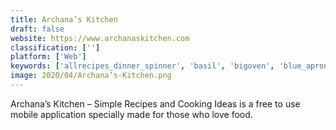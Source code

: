 ```yaml
---
title: Archana’s Kitchen
draft: false 
website: https://www.archanaskitchen.com
classification: ['']
platform: ['Web']
keywords: ['allrecipes_dinner_spinner', 'basil', 'bigoven', 'blue_apron', 'cookbook_recipes', 'easy_recipes', 'green_kitchen', 'healthy_recipes_&_calculator', 'hellofresh', 'home_chef', 'kitchen_stories', 'marley_spoon', 'paprika_recipe_manager', 'pepperplate', 'plated', 'sidechef', 'sun_basket', 'tasty', 'terra’s_kitchen', 'veganized', 'weight_loss_recipes']
image: 2020/04/Archana’s-Kitchen.png
---
```

Archana’s Kitchen – Simple Recipes and Cooking Ideas is a free to use mobile application specially made for those who love food.